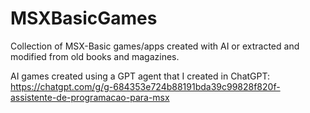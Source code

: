 # MSXBasicGames
Collection of MSX-Basic games/apps created with AI or extracted and modified from old books and magazines.

AI games created using a GPT agent that I created in ChatGPT: https://chatgpt.com/g/g-684353e724b88191bda39c99828f820f-assistente-de-programacao-para-msx

